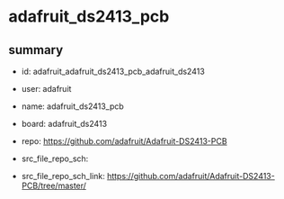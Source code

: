 # adafruit_ds2413_pcb
 
## summary 
* id: adafruit_adafruit_ds2413_pcb_adafruit_ds2413
* user: adafruit
* name: adafruit_ds2413_pcb
* board: adafruit_ds2413
* repo: https://github.com/adafruit/Adafruit-DS2413-PCB



* src_file_repo_sch: 
* src_file_repo_sch_link: https://github.com/adafruit/Adafruit-DS2413-PCB/tree/master/






